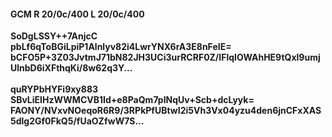 #### GCM R 20/0c/400 L 20/0c/400
**SoDgLSSY++7AnjcC**<br/>**pbLf6qToBGiLpiP1Alnlyv82i4LwrYNX6rA3E8nFeIE=**<br/>**bCFO5P+3Z03JvtmJ71bN82JH3UCi3urRCRF0Z/IFlqIOWAhHE9tQxl9umjUlnbD6iXFthqKi/8w62q3Y...**<br/><br/>
**quRYPbHYFi9xy883**<br/>**SBvLiEIHzWWMCVB1Id+e8PaQm7pINqUv+Scb+dcLyyk=**<br/>**FAONY/NVxvNOeqoR6R9/3RPkPfUBtwI2i5Vh3Vx04yzu4den6jnCFxXAS5dlg2Gf0FkQ5/fUaOZfwW7S...**